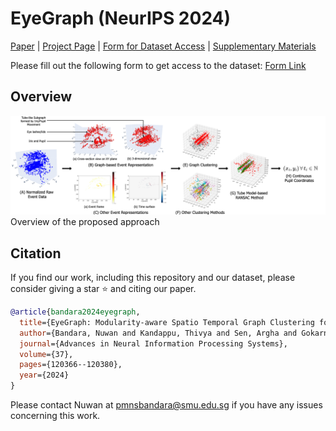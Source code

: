 # EyeGraph (NeurIPS 2024)

[Paper](https://openreview.net/pdf?id=YxuuzyplFZ) | [Project Page](https://eye-tracking-for-physiological-sensing.github.io/eyegraph/) | [Form for Dataset Access](https://forms.office.com/r/PgHHLxgMNj) | [Supplementary Materials](https://proceedings.neurips.cc/paper_files/paper/2024/file/d9d40ea135f064d9e49e0579e59ad773-Supplemental-Datasets_and_Benchmarks_Track.pdf)

Please fill out the following form to get access to the dataset: [Form Link](https://forms.office.com/r/PgHHLxgMNj)

## Overview

<img src="https://github.com/eye-tracking-for-physiological-sensing/eyegraph/blob/github-page/resources/overview_eyeGraph_n3.png"><br />
Overview of the proposed approach

## Citation

If you find our work, including this repository and our dataset, please consider giving a star ⭐ and citing our paper.
```bibtex
@article{bandara2024eyegraph,
  title={EyeGraph: Modularity-aware Spatio Temporal Graph Clustering for Continuous Event-based Eye Tracking},
  author={Bandara, Nuwan and Kandappu, Thivya and Sen, Argha and Gokarn, Ila and Misra, Archan},
  journal={Advances in Neural Information Processing Systems},
  volume={37},
  pages={120366--120380},
  year={2024}
}
```

Please contact Nuwan at pmnsbandara@smu.edu.sg if you have any issues concerning this work. 
